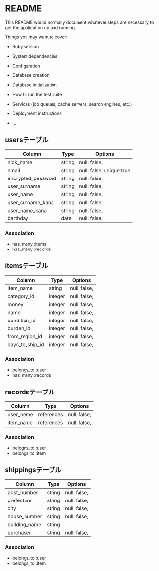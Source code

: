 # README

This README would normally document whatever steps are necessary to get the
application up and running.

Things you may want to cover:

* Ruby version

* System dependencies

* Configuration

* Database creation

* Database initialization

* How to run the test suite

* Services (job queues, cache servers, search engines, etc.)

* Deployment instructions

* ...


## usersテーブル

|Column             |Type       |Options                        |
|----------------   |---------- |------------------------------ |
|nick_name          |string     |null: false,  |
|email              |string     |null: false, unique:true |
|encrypted_password |string     |null: false, |
|user_surname       |string     |null: false, |
|user_name          |string     |null: false, |
|user_surname_kana  |string     |null: false, |
|user_name_kana     |string     |null: false, |
|barthday           |date       |null: false, |

### Association
- has_many :items
- has_many :records

## itemsテーブル

|Column         |Type               |Options                        |
|-------------  |------------------ |------------------------------ |
|item_name      |string             |null: false, |
|category_id    |integer            |null: false, |
|money          |integer            |null: false, |
|name           |integer            |null: false, |
|condition_id   |integer            |null: false, |
|burden_id      |integer            |null: false, |
|from_region_id |integer            |null: false, |
|days_to_ship_id|integer            |null: false, |

### Association
- belongs_to :user
- has_many   :records

## recordsテーブル

|Column     |Type           |Options                        |
|--------   |-------------- |------------------------------ |
|user_neme  |references     |null: false, |
|item_name  |references     |null: false, |


### Association
- belogns_to :user
- belongs_to :item

## shippingsテーブル

|Column       |Type       |Options                        |
|-----------  |---------- |------------------------------ |
|post_number  |string     |null: false, |
|prefecture   |string     |null: false, |
|city         |string     |null: false, |
|house_number |string     |null: false, |
|building_name|string     |             |
|purchaser    |string     |null: false, |

### Association
- belongs_to :user
- belongs_to :item


